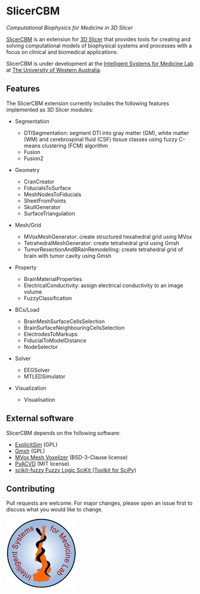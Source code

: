# SlicerCBM

*Computational Biophysics for Medicine in 3D Slicer*

[SlicerCBM](https://github.com/SlicerCBM/SlicerCBM)
is an extension for
[3D Slicer](http://slicer.org)
that provides tools for creating and solving
computational models of biophysical systems and processes
with a focus on clinical and biomedical applications.

SlicerCBM is under development at the
[Intelligent Systems for Medicine Lab](https://isml.ecm.uwa.edu.au)
at
[The University of Western Australia](https://www.uwa.edu.au).

## Features

The SlicerCBM extension currently includes the following features implemented as 3D Slicer modules:

- Segmentation
  - DTISegmentation: segment DTI into gray matter (GM), white matter (WM) and cerebrospinal fluid (CSF) tissue classes using fuzzy C-means clustering (FCM) algorithm
  - Fusion
  - Fusion2

- Geometry
  - CranCreator
  - FiducialsToSurface
  - MeshNodesToFiducials
  - SheetFromPoints
  - SkullGenerator
  - SurfaceTriangulation

- Mesh/Grid
  - MVoxMeshGenerator: create structured hexahedral grid using MVox
  - TetrahedralMeshGenerator: create tetrahedral grid using Gmsh
  - TumorResectionAndBRainRemodelling: create tetrahedral grid of brain with tumor cavity using Gmsh

- Property
  - BrainMaterialProperties
  - ElectricalConductivity: assign electrical conductivity to an image volume
  - FuzzyClassification

- BCs/Load
  - BrainMeshSurfaceCellsSelection
  - BrainSurfaceNeighbouringCellsSelection
  - ElectrodesToMarkups
  - FiducialToModelDistance
  - NodeSelector

- Solver
  - EEGSolver
  - MTLEDSimulator

- Visualization
  - Visualisation

## External software

SlicerCBM depends on the following software:

- [ExplicitSim](https://bitbucket.org/explicitsim/explicitsim) (GPL)
- [Gmsh](https://gmsh.info) (GPL)
- [MVox Mesh Voxelizer](https://github.com/benzwick/mvox) (BSD-3-Clause license)
- [PyACVD](https://github.com/pyvista/pyacvd) (MIT license)
- [scikit-fuzzy Fuzzy Logic SciKit (Toolkit for SciPy)](https://github.com/scikit-fuzzy/scikit-fuzzy)

## Contributing

Pull requests are welcome.
For major changes,
please open an issue first to discuss what you would like to change.


<a href="https://isml.ecm.uwa.edu.au"><img src="ISML.gif" alt="ISML Logo" style="width:190px;height:190px;"></a>
